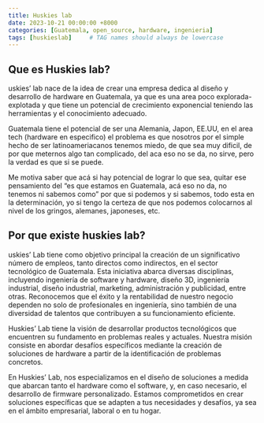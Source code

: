```yaml
---
title: Huskies lab
date: 2023-10-21 00:00:00 +8000
categories: [Guatemala, open_source, hardware, ingenieria]
tags: [huskieslab]     # TAG names should always be lowercase
---
```


## Que es Huskies lab?
uskies’ lab nace de la idea de crear una empresa dedica al diseño y desarrollo de hardware en Guatemala, ya que es una area poco explorada-explotada y que tiene un potencial de crecimiento exponencial teniendo las herramientas y el conocimiento adecuado. 

Guatemala tiene el potencial de ser una Alemania, Japon, EE.UU, en el area tech (hardware en especifico) el problema es que nosotros por el simple hecho de ser latinoameriacanos tenemos miedo, de que sea muy dificil, de por que meternos algo tan complicado, del aca eso no se da, no sirve, pero la verdad es que si se puede.

Me motiva saber que acá si hay potencial de lograr lo que sea, quitar ese pensamiento del “es que estamos en Guatemala, acá eso no da, no tenemos ni sabemos como” por que si podemos y si sabemos, todo esta en la determinación, yo si tengo la certeza de que nos podemos colocarnos al nivel de los gringos, alemanes, japoneses, etc.

## Por que existe huskies lab?

uskies’ Lab tiene como objetivo principal la creación de un significativo número de empleos, tanto directos como indirectos, en el sector tecnológico de Guatemala. Esta iniciativa abarca diversas disciplinas, incluyendo ingeniería de software y hardware, diseño 3D, ingeniería industrial, diseño industrial, marketing, administración y publicidad, entre otras. Reconocemos que el éxito y la rentabilidad de nuestro negocio dependen no solo de profesionales en ingeniería, sino también de una diversidad de talentos que contribuyen a su funcionamiento eficiente.

Huskies’ Lab tiene la visión de desarrollar productos tecnológicos que encuentren su fundamento en problemas reales y actuales. Nuestra misión consiste en abordar desafíos específicos mediante la creación de soluciones de hardware a partir de la identificación de problemas concretos.

En Huskies’ Lab, nos especializamos en el diseño de soluciones a medida que abarcan tanto el hardware como el software, y, en caso necesario, el desarrollo de firmware personalizado. Estamos comprometidos en crear soluciones específicas que se adapten a tus necesidades y desafíos, ya sea en el ámbito empresarial, laboral o en tu hogar.